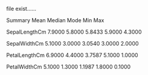 file exist......

Summary         Mean    Median  Mode    Min     Max

SepalLengthCm   7.9000  5.8000  5.8433  5.9000  4.3000

SepalWidthCm    5.1000  3.0000  3.0540  3.0000  2.0000

PetalLengthCm   6.9000  4.4000  3.7587  5.1000  1.0000

PetalWidthCm    5.1000  1.3000  1.1987  1.8000  0.1000
